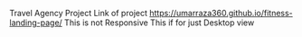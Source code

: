 Travel Agency Project
Link of project https://umarraza360.github.io/fitness-landing-page/
This is not Responsive This if for just Desktop view
